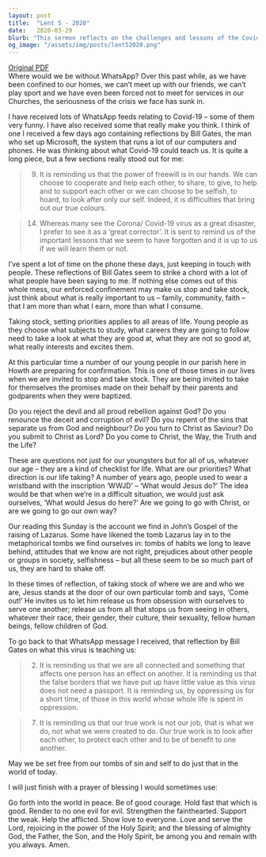 ```yaml
---
layout: post
title:  "Lent 5 - 2020"
date:   2020-03-29
blurb: "This sermon reflects on the challenges and lessons of the Covid-19 pandemic, drawing on reflections from Bill Gates. It emphasizes the importance of community, faith, and self-reflection in these trying times. The sermon also discusses the story of the resurrection of Lazarus, drawing parallels to the metaphorical 'tombs' we find ourselves in and the power of Jesus to release us from them."
og_image: "/assets/img/posts/lent52020.png"
---
```

[Original PDF](/assets/pdf/lent52020.pdf)    
Where would we be without WhatsApp? Over this past while, as we have been confined to our homes, we can’t meet up with our friends, we can’t play sport and we have even been forced not to meet for services in our Churches, the seriousness of the crisis we face has sunk in.

I have received lots of WhatsApp feeds relating to Covid-19 – some of them very funny. I have also received some that really make you think. I think of one I received a few days ago containing reflections by Bill Gates, the man who set up Microsoft, the system that runs a lot of our computers and phones. He was thinking about what Covid-19 could teach us. It is quite a long piece, but a few sections really stood out for me:

> 9) It is reminding us that the power of freewill is in our hands. We can choose to cooperate and help each other, to share, to give, to help and to support each other or we can choose to be selfish, to hoard, to look after only our self. Indeed, it is difficulties that bring out our true colours.

> 14) Whereas many see the Corona/ Covid-19 virus as a great disaster, I prefer to see it as a ‘great corrector’. It is sent to remind us of the important lessons that we seem to have forgotten and it is up to us if we will learn them or not.

I’ve spent a lot of time on the phone these days, just keeping in touch with people. These reflections of Bill Gates seem to strike a chord with a lot of what people have been saying to me. If nothing else comes out of this whole mess, our enforced confinement may make us stop and take stock, just think about what is really important to us – family, community, faith – that I am more than what I earn, more than what I consume.

Taking stock, setting priorities applies to all areas of life. Young people as they choose what subjects to study, what careers they are going to follow need to take a look at what they are good at, what they are not so good at, what really interests and excites them.

At this particular time a number of our young people in our parish here in Howth are preparing for confirmation. This is one of those times in our lives when we are invited to stop and take stock. They are being invited to take for themselves the promises made on their behalf by their parents and godparents when they were baptized.

Do you reject the devil and all proud rebellion against God?
Do you renounce the deceit and corruption of evil?
Do you repent of the sins that separate us from God and neighbour?
Do you turn to Christ as Saviour?
Do you submit to Christ as Lord?
Do you come to Christ, the Way, the Truth and the Life?

These are questions not just for our youngsters but for all of us, whatever our age – they are a kind of checklist for life. What are our priorities? What direction is our life taking? A number of years ago, people used to wear a wristband with the inscription ‘WWJD’ – ‘What would Jesus do?’ The idea would be that when we’re in a difficult situation, we would just ask ourselves, ‘What would Jesus do here?’ Are we going to go with Christ, or are we going to go our own way?

Our reading this Sunday is the account we find in John’s Gospel of the raising of Lazarus. Some have likened the tomb Lazarus lay in to the metaphorical tombs we find ourselves in: tombs of habits we long to leave behind, attitudes that we know are not right, prejudices about other people or groups in society, selfishness – but all these seem to be so much part of us, they are hard to shake off.

In these times of reflection, of taking stock of where we are and who we are, Jesus stands at the door of our own particular tomb and says, ‘Come out!’ He invites us to let him release us from obsession with ourselves to serve one another; release us from all that stops us from seeing in others, whatever their race, their gender, their culture, their sexuality, fellow human beings, fellow children of God.

To go back to that WhatsApp message I received, that reflection by Bill Gates on what this virus is teaching us:

> 2) It is reminding us that we are all connected and something that affects one person has an effect on another. It is reminding us that the false borders that we have put up have little value as this virus does not need a passport. It is reminding us, by oppressing us for a short time, of those in this world whose whole life is spent in oppression.

> 7) It is reminding us that our true work is not our job, that is what we do, not what we were created to do. Our true work is to look after each other, to protect each other and to be of benefit to one another.

May we be set free from our tombs of sin and self to do just that in the world of today.

I will just finish with a prayer of blessing I would sometimes use:

Go forth into the world in peace.
Be of good courage.
Hold fast that which is good.
Render to no one evil for evil.
Strengthen the fainthearted.
Support the weak.
Help the afflicted.
Show love to everyone.
Love and serve the Lord, rejoicing in the power of the Holy Spirit; and the blessing of almighty God, the Father, the Son, and the Holy Spirit, be among you and remain with you always. Amen.
